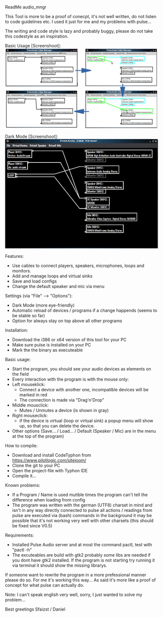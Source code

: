 ReadMe audio_mngr

This Tool is more to be a proof of conecpt, it's not well written, do not listen to code guidelines etc.
I used it just for me and my problems with pulse...

The writing and code style is lazy and probably buggy, please do not take this codestyle as an inspiration.

Basic Usage [Screenshoot]:
![Alt text](Screenshoot.png?raw=true "Screenshoot")

Dark Mode [Screenshoot]:
![Alt text](Screenshoot_DarkMode.png?raw=true "Screenshoot")

Features:
- Use cables to connect players, speakers, microphones, loops and monitors.
- Add and manage loops and virtual sinks
- Save and load configs
- Change the default speaker and mic via menu

Settings (via "File" --> "Options"):
- Dark Mode (more eye-friendly)
- Automatic reload of devices / programs if a change happends (seems to be stable so far)
- Option for always stay on top above all other programs

Installation:
- Download the i386 or x64 version of this tool for your PC
- Make sure pulse is installed on your PC
- Mark the the binary as executeable

Basic usage:
- Start the program, you should see your audio devices as elements on the field
- Every interaction with the program is with the mouse only:
- Left mouseklick:
    - Connect a device with another one, incompatible devices will be marked in red
    - The connection is made via "Drag'n'Drop"
- Middle mousclick:
    - Mutes / Unmutes a device (is shown in gray)
- Right mouseclick:
    - if the device is virtual (loop or virtual sink) a popup menu will show up, so that you can delete the device.
- Other options (Save... / Load... / Default (Speaker / Mic) are in the menu at the top of the program)

How to compile:
- Download and install CodeTyphon from https://www.pilotlogic.com/sitejoom/
- Clone the git to your PC
- Open the project-file with Typhon IDE
- Compile it...

Known problems:
- If a Program / Name is used mutible times the program can't tell the difference when loading from config
- The program was written with the german (UTF8) charset in mind and isn't in any way directly connected to pulse
  all actions / readings from pulse are executed via (bash) commands in the background it may be possible that it's not 
  working very well with other charsets (this should be fixed since V0.5)

Requirements:
- Installed Pulse Audio server and at most the command pactl, test with "pactl -h"
- The excuteables are build with gtk2 probably some libs are needed if you dont have gtk2 installed.
  If the program is not starting try running it via terminal it should show the missing librarys.


If someone want to rewrite the program in a more prefessional manner please do so.
For me it's working this way... As said it's more like a proof of concept for what pulse can actually do. 

Note: I can't speak english very well, sorry, I just wanted to solve my problem...

Best greetings
Sfaizst / Daniel
